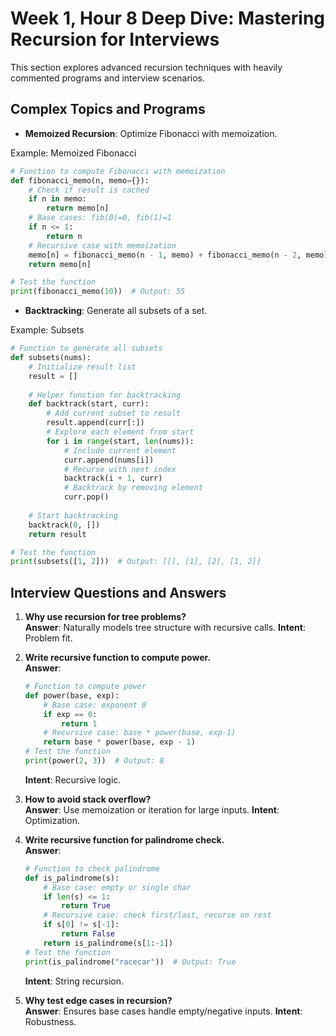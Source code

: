 # Week 1, Hour 8 Deep Dive: Mastering Recursion for Interviews

This section explores advanced recursion techniques with heavily commented programs and interview scenarios.

## Complex Topics and Programs
- **Memoized Recursion**: Optimize Fibonacci with memoization.

Example: Memoized Fibonacci
```python
# Function to compute Fibonacci with memoization
def fibonacci_memo(n, memo={}):
    # Check if result is cached
    if n in memo:
        return memo[n]
    # Base cases: fib(0)=0, fib(1)=1
    if n <= 1:
        return n
    # Recursive case with memoization
    memo[n] = fibonacci_memo(n - 1, memo) + fibonacci_memo(n - 2, memo)
    return memo[n]

# Test the function
print(fibonacci_memo(10))  # Output: 55
```

- **Backtracking**: Generate all subsets of a set.

Example: Subsets
```python
# Function to generate all subsets
def subsets(nums):
    # Initialize result list
    result = []
    
    # Helper function for backtracking
    def backtrack(start, curr):
        # Add current subset to result
        result.append(curr[:])
        # Explore each element from start
        for i in range(start, len(nums)):
            # Include current element
            curr.append(nums[i])
            # Recurse with next index
            backtrack(i + 1, curr)
            # Backtrack by removing element
            curr.pop()
    
    # Start backtracking
    backtrack(0, [])
    return result

# Test the function
print(subsets([1, 2]))  # Output: [[], [1], [2], [1, 2]]
```

## Interview Questions and Answers
1. **Why use recursion for tree problems?**  
   **Answer**: Naturally models tree structure with recursive calls. **Intent**: Problem fit.

2. **Write recursive function to compute power.**  
   **Answer**:
   ```python
   # Function to compute power
   def power(base, exp):
       # Base case: exponent 0
       if exp == 0:
           return 1
       # Recursive case: base * power(base, exp-1)
       return base * power(base, exp - 1)
   # Test the function
   print(power(2, 3))  # Output: 8
   ```
   **Intent**: Recursive logic.

3. **How to avoid stack overflow?**  
   **Answer**: Use memoization or iteration for large inputs. **Intent**: Optimization.

4. **Write recursive function for palindrome check.**  
   **Answer**:
   ```python
   # Function to check palindrome
   def is_palindrome(s):
       # Base case: empty or single char
       if len(s) <= 1:
           return True
       # Recursive case: check first/last, recurse on rest
       if s[0] != s[-1]:
           return False
       return is_palindrome(s[1:-1])
   # Test the function
   print(is_palindrome("racecar"))  # Output: True
   ```
   **Intent**: String recursion.

5. **Why test edge cases in recursion?**  
   **Answer**: Ensures base cases handle empty/negative inputs. **Intent**: Robustness.